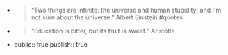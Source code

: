 - > “Two things are infinite: the universe and human stupidity; and I'm not sure about the universe.” Albert Einstein #quotes
- > “Education is bitter, but its fruit is sweet.” Aristotle
- public:: true
  publish:: true